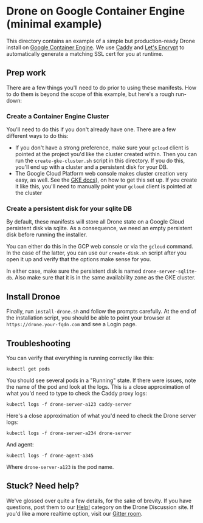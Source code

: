 # Drone on Google Container Engine (minimal example)

This directory contains an example of a simple but production-ready Drone
install on [Google Container Engine](https://cloud.google.com/container-engine/).
We use [Caddy](https://caddyserver.com/) and
[Let's Encrypt](https://letsencrypt.org/) to automatically generate a matching
SSL cert for you at runtime.

## Prep work

There are a few things you'll need to do prior to using these manifests.
How to do them is beyond the scope of this example, but here's a rough
run-down:

### Create a Container Engine Cluster

You'll need to do this if you don't already have one. There are a few different
ways to do this:

* If you don't have a strong preference, make sure your `gcloud` client is
  pointed at the project you'd like the cluster created within. Then you
  can run the `create-gke-cluster.sh` script in this directory. If you do this,
  you'll end up with a cluster and a persistent disk for your DB.
* The Google Cloud Platform web console makes cluster creation very easy,
  as well. See the
  [GKE docs](https://cloud.google.com/container-engine/docs/before-you-begin)),
  on how to get this set up. If you create it like this, you'll need to manually 
  point your `gcloud` client is pointed at the cluster

### Create a persistent disk for your sqlite DB

By default, these manifests will store all Drone state on a Google Cloud
persistent disk via sqlite. As a consequence, we need an empty persistent
disk before running the installer.

You can either do this in the GCP web console or via the `gcloud` command.
In the case of the latter, you can use our `create-disk.sh` script after you
open it up and verify that the options make sense for you.

In either case, make sure the persistent disk is named `drone-server-sqlite-db`.
Also make sure that it is in the same availability zone as the GKE cluster.

## Install Dronoe

Finally, run `install-drone.sh` and follow the prompts carefully. At the
end of the installation script, you should be able to point your browser at
`https://drone.your-fqdn.com` and see a Login page.

## Troubleshooting

You can verify that everything is running correctly like this:

```
kubectl get pods
```

You should see several pods in a "Running" state. If there were issues,
note the name of the pod and look at the logs. This is a close approximation
of what you'd need to type to check the Caddy proxy logs:

```
kubectl logs -f drone-server-a123 caddy-server
```

Here's a close approximation of what you'd need to check the Drone server logs:

```
kubectl logs -f drone-server-a234 drone-server
```

And agent:

```
kubectl logs -f drone-agent-a345
```

Where ``drone-server-a123`` is the pod name.


## Stuck? Need help?

We've glossed over quite a few details, for the sake of brevity. If you
have questions, post them to our [Help!](https://discuss.drone.io/c/help)
category on the Drone Discussion site. If you'd like a more realtime option,
visit our [Gitter room](https://gitter.im/drone/drone).
